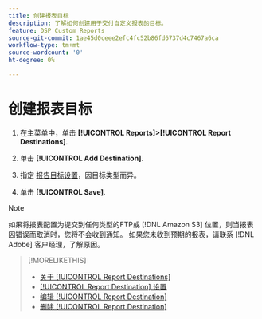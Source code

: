 ```yaml
---
title: 创建报表目标
description: 了解如何创建用于交付自定义报表的目标。
feature: DSP Custom Reports
source-git-commit: 1ae45d0ceee2efc4fc52b86fd6737d4c7467a6ca
workflow-type: tm+mt
source-wordcount: '0'
ht-degree: 0%

---
```



# 创建报表目标

1. 在主菜单中，单击 **[!UICONTROL Reports]>[!UICONTROL Report Destinations]**.

1. 单击 **[!UICONTROL Add Destination]**.

1. 指定 [报告目标设置](/help/dsp/reports/report-destinations/report-destination-settings.md)，因目标类型而异。

1. 单击 **[!UICONTROL Save]**.

>[!NOTE]
>
> 如果将报表配置为提交到任何类型的FTP或 [!DNL Amazon S3] 位置，则当报表因错误而取消时，您将不会收到通知。 如果您未收到预期的报表，请联系 [!DNL Adobe] 客户经理，了解原因。

>[!MORELIKETHIS]
>
>* [关于 [!UICONTROL Report Destinations]](/help/dsp/reports/report-destinations/report-destination-about.md)
>* [[!UICONTROL Report Destination] 设置](/help/dsp/reports/report-destinations/report-destination-settings.md)
>* [编辑 [!UICONTROL Report Destination]](/help/dsp/reports/report-destinations/report-destination-edit.md)
>* [删除 [!UICONTROL Report Destination]](/help/dsp/reports/report-destinations/report-destination-delete.md)

